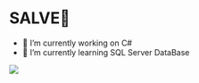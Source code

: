 <h1> SALVE🤙 </h1> 

- 🔭 I’m currently working on C#
- 🌱 I’m currently learning SQL Server DataBase
 <img src="https://github-readme-stats.vercel.app/api/top-langs/?username=Mirand8&langs_count=8&theme=dark"/>
